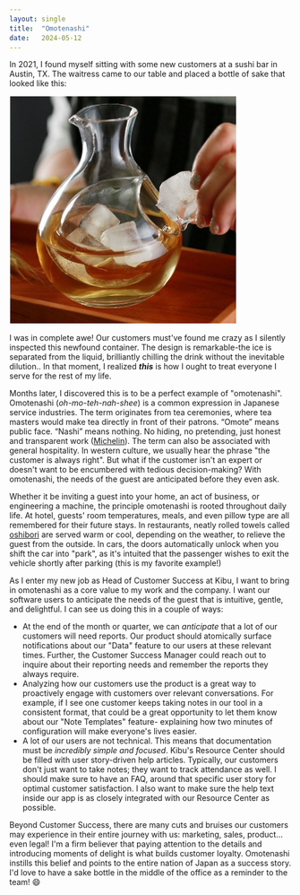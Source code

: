 ```yaml
---
layout: single
title:  "Omotenashi"
date:   2024-05-12
---
```


In 2021, I found myself sitting with some new customers at a sushi bar in Austin, TX. The waitress came to our table and placed a bottle of sake that looked like this:

<img src="../assets/images/ice-pocket-glass-sake-bottle-3.jpg" alt="Japanese Sakes Jug" style="zoom: 67%;" />

I was in complete awe! Our customers must've found me crazy as I silently inspected this newfound container. The design is remarkable-the ice is separated from the liquid, brilliantly chilling the drink without the inevitable dilution.. In that moment, I realized ***this*** is how I ought to treat everyone I serve for the rest of my life.

Months later, I discovered this is to be a perfect example of "omotenashi". Omotenashi (*oh-mo-teh-nah-shee*) is a common expression in Japanese service industries. The term originates from tea ceremonies, where tea masters would make tea directly in front of their patrons. “Omote” means public face. “Nashi” means nothing. No hiding, no pretending, just honest and transparent work ([Michelin](https://guide.michelin.com/sg/en/article/features/omotenashi)). The term can also be associated with general hospitality. In western culture, we usually hear the phrase "the customer is always right". But what if the customer isn't an expert or doesn't want to be encumbered with tedious decision-making? With omotenashi, the needs of the guest are anticipated before they even ask.

Whether it be inviting a guest into your home, an act of business, or engineering a machine, the principle omotenashi is rooted throughout daily life. At hotel, guests' room temperatures, meals, and even pillow type are all remembered for their future stays. In restaurants, neatly rolled towels called [oshibori](https://arc.net/l/quote/omaekvvm) are served warm or cool, depending on the weather, to relieve the guest from the outside. In cars, the doors automatically unlock when you shift the car into "park", as it's intuited that the passenger wishes to exit the vehicle shortly after parking (this is my favorite example!)

As I enter my new job as Head of Customer Success at Kibu, I want to bring in omotenashi as a core value to my work and the company. I want our software users to anticipate the needs of the guest that is intuitive, gentle, and delightful. I can see us doing this in a couple of ways:

- At the end of the month or quarter, we can *anticipate* that a lot of our customers will need reports. Our product should atomically surface notifications about our "Data" feature to our users at these relevant times. Further, the Customer Success Manager could reach out to inquire about their reporting needs and remember the reports they always require.
- Analyzing how our customers use the product is a great way to proactively engage with customers over relevant conversations. For example, if I see one customer keeps taking notes in our tool in a consistent format, that could be a great opportunity to let them know about our "Note Templates" feature- explaining how two minutes of configuration will make everyone's lives easier.
- A lot of our users are not technical. This means that documentation must be *incredibly simple and focused*. Kibu's Resource Center should be filled with user story-driven help articles. Typically, our customers don't just want to take notes; they want to track attendance as well. I should make sure to have an FAQ, around that specific user story for optimal customer satisfaction. I also want to make sure the help text inside our app is as closely integrated with our Resource Center as possible.

Beyond Customer Success, there are many cuts and bruises our customers may experience in their entire journey with us: marketing, sales, product... even legal! I'm a firm believer that paying attention to the details and introducing moments of delight is what builds customer loyalty. Omotenashi instills this belief and points to the entire nation of Japan as a success story. I'd love to have a sake bottle in the middle of the office as a reminder to the team! 😄